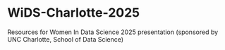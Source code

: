 # WiDS-Charlotte-2025
Resources for Women In Data Science 2025 presentation (sponsored by UNC Charlotte, School of Data Science)

